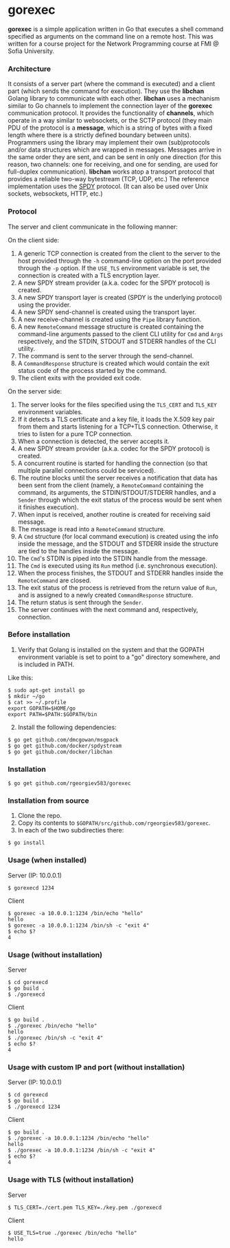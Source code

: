 # gorexec


**gorexec** is a simple application written in Go that executes a shell command
specified as arguments on the command line on a remote host.
This was written for a course project for the Network Programming course at
FMI @ Sofia University.


### Architecture

It consists of a server part (where the command is executed) and a client part
(which sends the command for execution).  They use the **libchan** Golang
library to communicate with each other.
**libchan** uses a mechanism similar to Go channels to implement the connection
layer of the **gorexec** communication protocol.  It provides the functionality
of **channels**, which operate in a way similar to websockets, or the SCTP
protocol (they main PDU of the protocol is a **message**, which is a string of
bytes with a fixed length where there is a strictly defined boundary between
units).  Programmers using the library may implement their own (sub)protocols
and/or data structures which are wrapped in messages.
Messages arrive in the same order they are sent, and can be sent in only one
direction (for this reason, two channels: one for receiving, and one for
sending, are used for full-duplex communication).
**libchan** works atop a transport protocol that provides a reliable two-way
bytestream (TCP, UDP, etc.)  The reference implementation uses the
[SPDY](https://en.wikipedia.org/wiki/SPDY) protocol.
(It can also be used over Unix sockets, websockets, HTTP, etc.)


### Protocol

The server and client communicate in the following manner:

On the client side:

1. A generic TCP connection is created from the client to the server to the
   host provided through the `-h` command-line option on the port provided
   through the `-p` option.
   If the `USE_TLS` environment variable is set, the connection is created
   with a TLS encryption layer.
2. A new SPDY stream provider (a.k.a. codec for the SPDY protocol) is created.
3. A new SPDY transport layer is created (SPDY is the underlying protocol) using
   the provider.
4. A new SPDY send-channel is created using the transport layer.
5. A new receive-channel is created using the `Pipe` library function.
6. A new `RemoteCommand` message structure is created containing the
   command-line arguments passed to the client CLI utility for `Cmd` and `Args`
   respectively, and the STDIN, STDOUT and STDERR handles of the CLI utility.
7. The command is sent to the server through the send-channel.
8. A `CommandResponse` structure is created which would contain the exit status
   code of the process started by the command.
9. The client exits with the provided exit code.

On the server side:

1.  The server looks for the files specified using the `TLS_CERT` and `TLS_KEY`
    environment variables.
2.  If it detects a TLS certificate and a key file, it loads the X.509 key pair
    from them and starts listening for a TCP+TLS connection.  Otherwise, it tries
    to listen for a pure TCP connection.
3.  When a connection is detected, the server accepts it.
4.  A new SPDY stream provider (a.k.a. codec for the SPDY protocol) is created.
5.  A concurrent routine is started for handling the connection
    (so that multiple parallel connections could be serviced).
6.  The routine blocks until the server receives a notification that data has
    been sent from the client (namely, a `RemoteCommand` containing the command,
    its arguments, the STDIN/STDOUT/STDERR handles, and a `Sender` through which
    the exit status of the process would be sent when it finishes execution).
7.  When input is received, another routine is created for receiving said
    message.
8.  The message is read into a `RemoteCommand` structure.
9.  A `Cmd` structure (for local command execution) is created using the info
    inside the message, and the STDOUT and STDERR inside the structure are tied
    to the handles inside the message.
10. The `Cmd`'s STDIN is piped into the STDIN handle from the message.
11. The `Cmd` is executed using its `Run` method (i.e. synchronous execution).
12. When the process finishes, the STDOUT and STDERR handles inside the
    `RemoteCommand` are closed.
13. The exit status of the process is retrieved from the return value of `Run`,
    and is assigned to a newly created `CommandResponse` structure.
14. The return status is sent through the `Sender`.
15. The server continues with the next command and, respectively, connection.


### Before installation

1. Verify that Golang is installed on the system and that the GOPATH
environment variable is set to point to a "go" directory somewhere, and is
included in PATH.

Like this:

~~~~
$ sudo apt-get install go
$ mkdir ~/go
$ cat >> ~/.profile
export GOPATH=$HOME/go
export PATH=$PATH:$GOPATH/bin
~~~~

2. Install the following dependencies:

~~~~
$ go get github.com/dmcgowan/msgpack
$ go get github.com/docker/spdystream
$ go get github.com/docker/libchan
~~~~


### Installation

~~~~
$ go get github.com/rgeorgiev583/gorexec
~~~~


### Installation from source

1. Clone the repo.
2. Copy its contents to `$GOPATH/src/github.com/rgeorgiev583/gorexec`.
3. In each of the two subdirecties there:

~~~~
$ go install
~~~~


### Usage (when installed)

Server (IP: 10.0.0.1)

~~~~
$ gorexecd 1234
~~~~

Client

~~~~
$ gorexec -a 10.0.0.1:1234 /bin/echo "hello"
hello
$ gorexec -a 10.0.0.1:1234 /bin/sh -c "exit 4"
$ echo $?
4
~~~~


### Usage (without installation)

Server

~~~~
$ cd gorexecd
$ go build .
$ ./gorexecd
~~~~

Client

~~~~
$ go build .
$ ./gorexec /bin/echo "hello"
hello
$ ./gorexec /bin/sh -c "exit 4"
$ echo $?
4
~~~~


### Usage with custom IP and port (without installation)

Server (IP: 10.0.0.1)

~~~~
$ cd gorexecd
$ go build .
$ ./gorexecd 1234
~~~~

Client

~~~~
$ go build .
$ ./gorexec -a 10.0.0.1:1234 /bin/echo "hello"
hello
$ ./gorexec -a 10.0.0.1:1234 /bin/sh -c "exit 4"
$ echo $?
4
~~~~


### Usage with TLS (without installation)

Server

~~~~
$ TLS_CERT=./cert.pem TLS_KEY=./key.pem ./gorexecd
~~~~

Client

~~~~
$ USE_TLS=true ./gorexec /bin/echo "hello"
hello
~~~~
